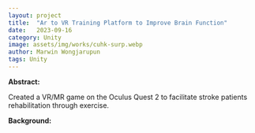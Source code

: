 ```yaml
---
layout: project
title:  "Ar to VR Training Platform to Improve Brain Function"
date:   2023-09-16
category: Unity
image: assets/img/works/cuhk-surp.webp
author: Marwin Wongjarupun
tags: Unity
---
```

**Abstract:**

Created a VR/MR game on the Oculus Quest 2 to facilitate stroke patients rehabilitation through exercise.

**Background:**
